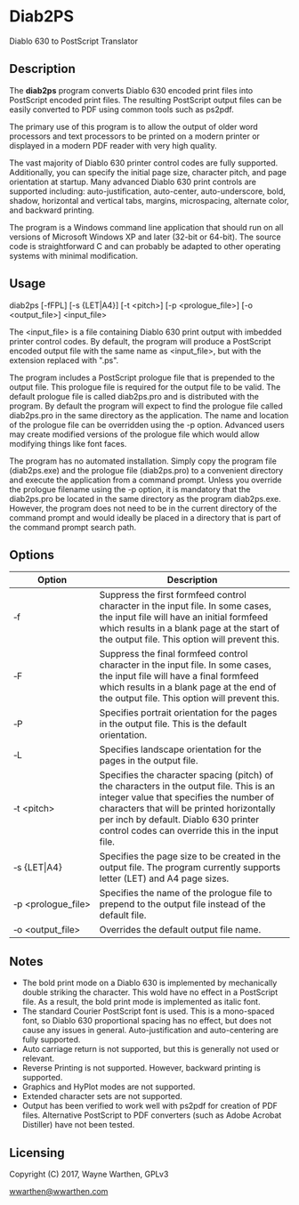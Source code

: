 # Diab2PS

Diablo 630 to PostScript Translator

## Description

The **diab2ps** program converts Diablo 630 encoded print files into PostScript encoded print files.
The resulting PostScript output files can be easily converted to PDF using common tools such as ps2pdf.

The primary use of this program is to allow the output of older word processors and text processors
to be printed on a modern printer or displayed in a modern PDF reader with very high quality.

The vast majority of Diablo 630 printer control codes are fully supported.  Additionally, you can
specify the initial page size, character pitch, and page orientation at startup.  Many advanced Diablo
630 print controls are supported including: auto-justification, auto-center, auto-underscore, bold,
shadow, horizontal and vertical tabs, margins, microspacing, alternate color, and backward printing.

The program is a Windows command line application that should run on all versions of Microsoft
Windows XP and later (32-bit or 64-bit).  The source code is straightforward C and can probably be adapted to other
operating systems with minimal modification.

## Usage

diab2ps [-fFPL] \[-s {LET|A4}\] \[-t \<pitch\>\] \[-p \<prologue_file\>\] \[-o \<output_file\>\] \<input_file\>

The \<input_file\> is a file containing Diablo 630 print output with imbedded printer control codes.  By default,
the program will produce a PostScript encoded output file with the same name as \<input_file\>, but with the
extension replaced with ".ps".

The program includes a PostScript prologue file that is prepended to the output file.  This prologue file is required for the output file to be valid.  The default prologue file is called diab2ps.pro and is distributed with the program.  By default the program will expect to find the prologue file called diab2ps.pro in the same directory as the application.  The name and location of the prologue file can be overridden using the -p option.  Advanced users may create modified versions of the prologue file which would allow modifying things like font faces.

The program has no automated installation.  Simply copy the program file (diab2ps.exe) and the prologue file (diab2ps.pro) to a convenient directory and execute the application from a command prompt.  Unless you override the prologue filename using the -p option, it is mandatory that the diab2ps.pro be located in the same directory as the program diab2ps.exe.  However, the program does not need to be in the current directory of the command prompt and would ideally be placed in a directory that is part of the command prompt search path.

## Options

| Option | Description |
| --- | --- |
| &#8209;f | Suppress the first formfeed control character in the input file.  In some cases, the input file will have an initial formfeed which results in a blank page at the start of the output file.  This option will prevent this. |
| &#8209;F | Suppress the final formfeed control character in the input file.  In some cases, the input file will have a final formfeed which results in a blank page at the end of the output file.  This option will prevent this. |
| &#8209;P | Specifies portrait orientation for the pages in the output file.  This is the default orientation. |
| &#8209;L | Specifies landscape orientation for the pages in the output file. |
| &#8209;t&nbsp;\<pitch\> | Specifies the character spacing (pitch) of the characters in the output file.  This is an integer value that specifies the number of characters that will be printed horizontally per inch by default.  Diablo 630 printer control codes can override this in the input file. |
| &#8209;s&nbsp;{LET\|A4} | Specifies the page size to be created in the output file.  The program currently supports letter (LET) and A4 page sizes. |
| &#8209;p&nbsp;\<prologue_file\> | Specifies the name of the prologue file to prepend to the output file instead of the default file. |
| &#8209;o&nbsp;\<output_file\> | Overrides the default output file name. |

## Notes

* The bold print mode on a Diablo 630 is implemented by mechanically double striking the character.  This wold have no effect in a PostScript file.  As a result, the bold print mode is implemented as italic font.
* The standard Courier PostScript font is used.  This is a mono-spaced font, so Diablo 630 proportional spacing has no effect, but does not cause any issues in general.  Auto-justification and auto-centering are fully supported.
* Auto carriage return is not supported, but this is generally not used or relevant.
* Reverse Printing is not supported.  However, backward printing is supported.
* Graphics and HyPlot modes are not supported.
* Extended character sets are not supported.
* Output has been verified to work well with ps2pdf for creation of PDF files.  Alternative PostScript to PDF converters (such as Adobe Acrobat Distiller) have not been tested.

## Licensing

Copyright (C) 2017, Wayne Warthen, GPLv3

wwarthen@wwarthen.com

